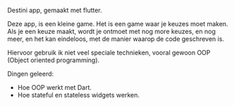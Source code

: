 Destini app, gemaakt met flutter.

Deze app, is een kleine game. Het is een game waar je keuzes moet maken. Als je een keuze maakt, wordt je ontmoet met nog more keuzes, en nog meer, en het kan eindeloos, met de manier waarop de code geschreven is.

Hiervoor gebruik ik niet veel speciale technieken, vooral gewoon OOP (Object oriented programming). 


Dingen geleerd:
  - Hoe OOP werkt met Dart.
  - Hoe stateful en stateless widgets werken.
